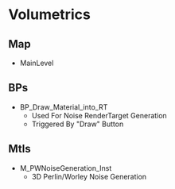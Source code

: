 # Volumetrics

## Map

- MainLevel



## BPs

- BP_Draw_Material_into_RT
  - Used For Noise RenderTarget Generation
  - Triggered By "Draw" Button



## Mtls

- M_PWNoiseGeneration_Inst
  - 3D Perlin/Worley Noise Generation